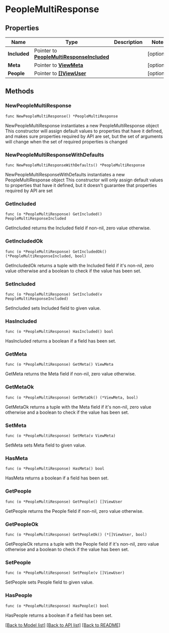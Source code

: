 # PeopleMultiResponse

## Properties

Name | Type | Description | Notes
------------ | ------------- | ------------- | -------------
**Included** | Pointer to [**PeopleMultiResponseIncluded**](PeopleMultiResponseIncluded.md) |  | [optional] 
**Meta** | Pointer to [**ViewMeta**](ViewMeta.md) |  | [optional] 
**People** | Pointer to [**[]ViewUser**](ViewUser.md) |  | [optional] 

## Methods

### NewPeopleMultiResponse

`func NewPeopleMultiResponse() *PeopleMultiResponse`

NewPeopleMultiResponse instantiates a new PeopleMultiResponse object
This constructor will assign default values to properties that have it defined,
and makes sure properties required by API are set, but the set of arguments
will change when the set of required properties is changed

### NewPeopleMultiResponseWithDefaults

`func NewPeopleMultiResponseWithDefaults() *PeopleMultiResponse`

NewPeopleMultiResponseWithDefaults instantiates a new PeopleMultiResponse object
This constructor will only assign default values to properties that have it defined,
but it doesn't guarantee that properties required by API are set

### GetIncluded

`func (o *PeopleMultiResponse) GetIncluded() PeopleMultiResponseIncluded`

GetIncluded returns the Included field if non-nil, zero value otherwise.

### GetIncludedOk

`func (o *PeopleMultiResponse) GetIncludedOk() (*PeopleMultiResponseIncluded, bool)`

GetIncludedOk returns a tuple with the Included field if it's non-nil, zero value otherwise
and a boolean to check if the value has been set.

### SetIncluded

`func (o *PeopleMultiResponse) SetIncluded(v PeopleMultiResponseIncluded)`

SetIncluded sets Included field to given value.

### HasIncluded

`func (o *PeopleMultiResponse) HasIncluded() bool`

HasIncluded returns a boolean if a field has been set.

### GetMeta

`func (o *PeopleMultiResponse) GetMeta() ViewMeta`

GetMeta returns the Meta field if non-nil, zero value otherwise.

### GetMetaOk

`func (o *PeopleMultiResponse) GetMetaOk() (*ViewMeta, bool)`

GetMetaOk returns a tuple with the Meta field if it's non-nil, zero value otherwise
and a boolean to check if the value has been set.

### SetMeta

`func (o *PeopleMultiResponse) SetMeta(v ViewMeta)`

SetMeta sets Meta field to given value.

### HasMeta

`func (o *PeopleMultiResponse) HasMeta() bool`

HasMeta returns a boolean if a field has been set.

### GetPeople

`func (o *PeopleMultiResponse) GetPeople() []ViewUser`

GetPeople returns the People field if non-nil, zero value otherwise.

### GetPeopleOk

`func (o *PeopleMultiResponse) GetPeopleOk() (*[]ViewUser, bool)`

GetPeopleOk returns a tuple with the People field if it's non-nil, zero value otherwise
and a boolean to check if the value has been set.

### SetPeople

`func (o *PeopleMultiResponse) SetPeople(v []ViewUser)`

SetPeople sets People field to given value.

### HasPeople

`func (o *PeopleMultiResponse) HasPeople() bool`

HasPeople returns a boolean if a field has been set.


[[Back to Model list]](../README.md#documentation-for-models) [[Back to API list]](../README.md#documentation-for-api-endpoints) [[Back to README]](../README.md)


